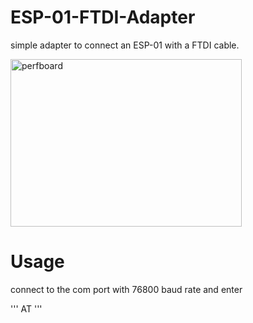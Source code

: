 # ESP-01-FTDI-Adapter

simple adapter to connect an ESP-01 with a FTDI cable.

[<img src="https://spielhuus.github.io/ESP-01-FTDI-Adapter/perfboard.png" alt="perfboard" width="370" height="268">](https://spielhuus.github.io/ESP-01-FTDI-Adapter/perfboard.png)

# Usage 

connect to the com port with 76800 baud rate and enter

'''
AT
'''
